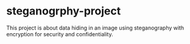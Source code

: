 # steganogrphy-project
This project is about data hiding in an image using steganography with encryption for security and confidentiality.
